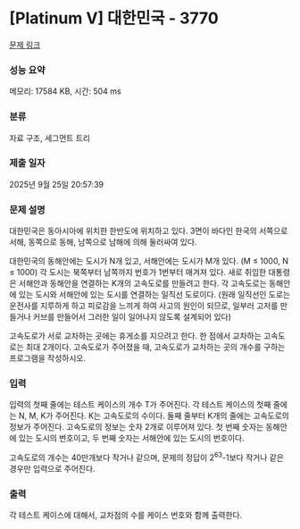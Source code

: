 # [Platinum V] 대한민국 - 3770 

[문제 링크](https://www.acmicpc.net/problem/3770) 

### 성능 요약

메모리: 17584 KB, 시간: 504 ms

### 분류

자료 구조, 세그먼트 트리

### 제출 일자

2025년 9월 25일 20:57:39

### 문제 설명

<p>대한민국은 동아시아에 위치한 한반도에 위치하고 있다. 3면이 바다인 한국의 서쪽으로 서해, 동쪽으로 동해, 남쪽으로 남해에 의해 둘러싸여 있다.</p>

<p>대한민국의 동해안에는 도시가 N개 있고, 서해안에는 도시가 M개 있다. (M ≤ 1000, N ≤ 1000) 각 도시는 북쪽부터 남쪽까지 번호가 1번부터 매겨져 있다. 새로 취임한 대통령은 서해안과 동해안을 연결하는 K개의 고속도로를 만들려고 한다. 각 고속도로는 동해안에 있는 도시와 서해안에 있는 도시를 연결하는 일직선 도로이다. (원래 일직선인 도로는 운전사를 지루하게 하고 피로감을 느끼게 하여 사고의 원인이 되므로, 일부러 고저를 만들거나 커브를 만들어서 그러한 일이 일어나지 않도록 설계되어 있다)</p>

<p>고속도로가 서로 교차하는 곳에는 휴게소를 지으려고 한다. 한 점에서 교차하는 고속도로는 최대 2개이다. 고속도로가 주어졌을 때, 고속도로가 교차하는 곳의 개수를 구하는 프로그램을 작성하시오.</p>

### 입력 

 <p>입력의 첫째 줄에는 테스트 케이스의 개수 T가 주어진다. 각 테스트 케이스의 첫째 줄에는 N, M, K가 주어진다. K는 고속도로의 수이다. 둘째 줄부터 K개의 줄에는 고속도로의 정보가 주어진다. 고속도로의 정보는 숫자 2개로 이루어져 있다. 첫 번째 숫자는 동해안에 있는 도시의 번호이고, 두 번째 숫자는 서해안에 있는 도시의 번호이다.</p>

<p>고속도로의 개수는 40만개보다 작거나 같으며, 문제의 정답이 2<sup>63</sup>-1보다 작거나 같은 경우만 입력으로 주어진다.</p>

### 출력 

 <p>각 테스트 케이스에 대해서, 교차점의 수를 케이스 번호와 함께 출력한다.</p>


